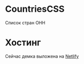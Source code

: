 # CountriesCSS
Список стран ОНН

# Хостинг
Сейчас демка выложена на [Netlify](https://css-multicolumn.netlify.app/)
